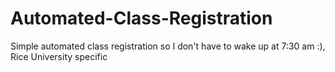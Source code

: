 # Automated-Class-Registration
Simple automated class registration so I don't have to wake up at 7:30 am :), Rice University specific
